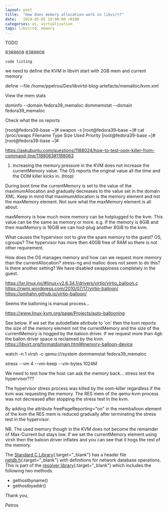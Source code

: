 ```yaml
---
layout: post
title:  "How does memory allocation work in libvirt?"
date:   2024-05-05 19:00:00 +0100
categories: os, virtualization
tags: libvirtd, memory
---
```


TODO

  <memory unit='KiB'>8388608</memory>
  <currentMemory unit='KiB'>8388608</currentMemory>



```
code listing
```

we need to define the KVM in libvirt
start with 2GB mem and current memory

define --file /home/ppetrou/Dev/libvirtd-blog-artefacts/memalloc/kvm.xml


View the mem stats

dominfo --domain fedora39_memaloc 
dommemstat --domain fedora39_memaloc

Check what the os reports 

[root@fedora39-base ~]# swapon -s
[root@fedora39-base ~]# cat /proc/swaps 
Filename                                Type            Size            Used            Priority
[root@fedora39-base ~]# 
[root@fedora39-base ~]# 


https://askubuntu.com/questions/1188024/how-to-test-oom-killer-from-command-line/1188063#1188063


1. Increasing the memory pressure in the KVM does not increase the currentMemory value.
The OS reports the original value all the time and the OOM killer kicks in. (htop)

During boot time the currentMemory is set to the value of the maximumAllocation and
gradually decreases to the value set in the domain XML. Keep in mind that maximumAllocation is
the memory element and not the maxMemory element. Not sure what the maxMemory element is all about.

maxMemory is how much more memory can be hotplugged to the kvm. This value can be the same as memory or more.
e.g. If the memory is 8GiB and then maxMemory is 16GiB we can hod-plug another 8GiB to the kvm.

What causes the hypervisor not to give the spare memory to the guest?
OS, cgroups? The hypervisor has more then 40GB free of RAM so there is not other requirement.

How does the OS manages memory and how can we request more memory than the currentAllocation?
stress-ng and malloc does not seem to do this? Is there another setting?
We have disabled swappiness completely in the guest.



https://lxr.linux.no/#linux+v2.6.34.1/drivers/virtio/virtio_balloon.c
https://rwmj.wordpress.com/2010/07/17/virtio-balloon/
https://pmhahn.github.io/virtio-balloon/

Seems the balloning is manual process...

https://www.linux-kvm.org/page/Projects/auto-ballooning



See below. If we set the autodeflate attribute to 'on' then the kvm reports the size of the memory element
not the currentMemory and the size of the currentMemory is hogged by the baloon driver.
If we request more than 4gb the ballon driver space is reclaimed by the kvm. 
https://libvirt.org/formatdomain.html#memory-balloon-device

watch -n 1 virsh -c qemu:///system dommemstat fedora39_memaloc

stress --vm 4 --vm-keep --vm-bytes 1024M

We need to test how the host can ask the memory back... stress test the hypervisor???

The hypervisor stress process was killed by the oom-killer regardless if the kvm was requesting the memory.
The RES mem of the qemu-kvm process was not decreased after stopping the stress test in the kvm.

By adding the attribute freePageReporting="on" in the memballoon element of the kvm the RES mem is reduced gradually
after terminating the stress test in the hypervisor.

NB. The used memory though in the KVM does not become the remainder of Max-Current but stays low.
If we set the currentMemory element using virsh then the baloon driver inflates and you can see that it hogs 
the rest of the memory.

The [Standard C Library](https://www.gnu.org/software/libc/libc.html){:target="_blank"} has a header file [netdb.h](https://github.com/bminor/glibc/blob/master/resolv/netdb.h){:target="_blank"} with definitions for network database operations. This is part of the [resolver library](https://tldp.org/LDP/nag2/x-087-2-resolv.library.html){:target="_blank"} which includes the following two methods.

* gethostbyname()
* gethostbyaddr()

Thank you,

Petros


<div id="commentics"></div>
